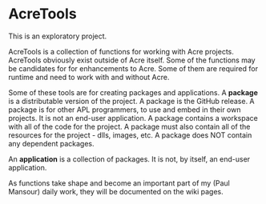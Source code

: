 # AcreTools
This is an exploratory project. 

AcreTools is a collection of functions for working with Acre projects.  AcreTools obviously exist outside of Acre itself. Some of the functions may be candidates for for enhancements to Acre. Some of them are required for runtime and need to work with and without Acre.

Some of these tools are for creating packages and applications. A **package** is a distributable version of the project. A package is the GitHub release. A package is for other APL programmers, to use and embed in their own projects. It is not an  end-user application.  A package contains a workspace with all of the code for the project. A package must also contain all of the resources for the project - dlls, images, etc. A package does NOT contain any dependent packages.

An **application** is a collection of packages. It is not, by itself, an end-user application.  

As functions take shape and become an important part of my (Paul Mansour) daily work, they will be documented on the wiki pages.
